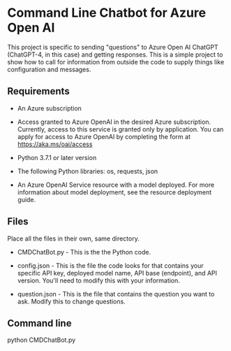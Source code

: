 # Command Line Chatbot for Azure Open AI

This project is specific to sending "questions" to Azure Open AI ChatGPT (ChatGPT-4, in this case) and getting responses. This is a simple project to show how to call for information from outside the code to supply things like configuration and messages. 

## Requirements

* An Azure subscription

* Access granted to Azure OpenAI in the desired Azure subscription. Currently, access to this service is granted only by application. You can apply for access to Azure OpenAI by completing the form at https://aka.ms/oai/access

* Python 3.7.1 or later version

* The following Python libraries: os, requests, json

* An Azure OpenAI Service resource with a model deployed. For more information about model deployment, see the resource deployment guide.


## Files

Place all the files in their own, same directory.

* CMDChatBot.py - This is the the Python code.

* config.json - This is the file the code looks for that contains your specific API key, deployed model name, API base (endpoint), and API version. You'll need to modify this with your information.

* question.json - This is the file that contains the question you want to ask. Modify this to change questions.

## Command line

python CMDChatBot.py
